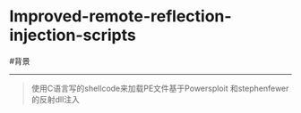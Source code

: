 # Improved-remote-reflection-injection-scripts
#背景
___
> 使用C语言写的shellcode来加载PE文件基于Powersploit 和stephenfewer的反射dll注入
